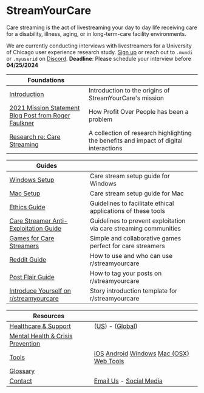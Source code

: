 # StreamYourCare

Care streaming is the act of livestreaming your day to day life receiving care for a disability, illness, aging, or in long-term-care facility environments.

We are currently conducting interviews with livestreamers for a University of Chicago user experience research study. [Sign up](https://forms.gle/84jCDNmTMQyeATMo6) or reach out to ```.mundi``` or ```.myuserid``` on [Discord](https://discord.gg/vUMkT9mxzf). **Deadline**: Please schedule your interview before **04/25/2024**

| **Foundations** | |
| --- | --- |
| [Introduction](docs/introduction/README.md) | Introduction to the origins of StreamYourCare's mission |
| [2021 Mission Statement Blog Post from Roger Faulkner](docs/introduction/mission2.md) | How Profit Over People has been a problem |    
| [Research re: Care Streaming](docs/introduction/research.md) | A collection of research highlighting the benefits and impact of digital interactions |

| **Guides** |  |
| --- | --- |
| [Windows Setup](docs/WINDOWS.md) | Care stream setup guide for Windows |
| [Mac Setup](docs/MAC.md) | Care stream setup guide for Mac |
| [Ethics Guide](docs/useandethics/ETHICS.md) | Guidelines to facilitate ethical applications of these tools |
| [Care Streamer Anti-Exploitation Guide](docs/useandethics/ANTIEXPLOIT.md) | Guidelines to prevent exploitation via care streaming communities |
| [Games for Care Streamers](docs/useandethics/GAMES.md) | Simple and collaborative games perfect for care streamers |
| [Reddit Guide](docs/reddit/REDDIT1.md) | How to use and who can use r/streamyourcare |
| [Post Flair Guide](docs/reddit/FLAIR.md) | How to tag your posts on r/streamyourcare |
| [Introduce Yourself on r/streamyourcare](docs/reddit/INTRO2.md) | Story introduction template for r/streamyourcare |


| **Resources** |  |
| --- | --- |
| [Healthcare & Support](docs/healthcare/README.md) | ([US](docs/healthcare/ushealthcare/README.md)) - ([Global](docs/healthcare/globalhealthcare/README.md)) |
| [Mental Health & Crisis Prevention](docs/healthcare/support/README.md) |  |
| [Tools](docs/tools/README.md) | [iOS](docs/tools/ios/README.md) [Android](docs/tools/android/README.md) [Windows](docs/tools/windows/README.md) [Mac (OSX)](docs/tools/osx/README.md) [Web Tools](docs/tools/web/README.md)|
| [Glossary](docs/GLOSSARY.md) |  |
| [Contact](docs/contact/README.md) | [Email Us](docs/contact/EMAILUS.md) - [Social Media](docs/contact/SOCIAL.md) |
